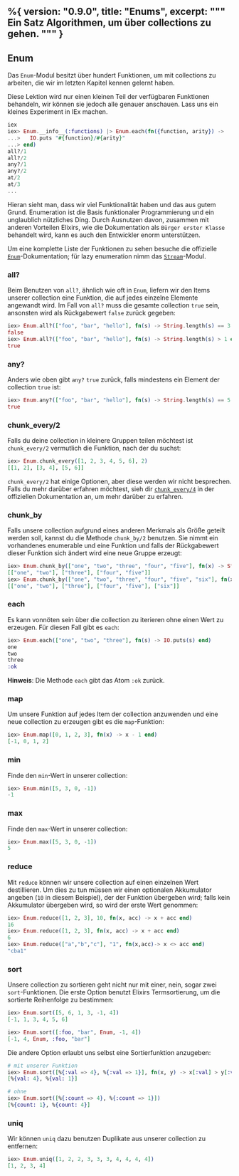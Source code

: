 %{
  version: "0.9.0",
  title: "Enums",
  excerpt: """
  Ein Satz Algorithmen, um über collections zu gehen.
  """
}
---

## Enum

Das `Enum`-Modul besitzt über hundert Funktionen, um mit collections zu arbeiten, die wir im letzten Kapitel kennen gelernt haben.

Diese Lektion wird nur einen kleinen Teil der verfügbaren Funktionen behandeln, wir können sie jedoch alle genauer anschauen. Lass uns ein kleines Experiment in IEx machen.

```elixir
iex
iex> Enum.__info__(:functions) |> Enum.each(fn({function, arity}) ->
...>   IO.puts "#{function}/#{arity}"
...> end)
all?/1
all?/2
any?/1
any?/2
at/2
at/3
...
```

Hieran sieht man, dass wir viel Funktionalität haben und das aus gutem Grund. Enumeration ist die Basis funktionaler Programmierung und ein unglaublich nützliches Ding.
Durch Ausnutzen davon, zusammen mit anderen Vorteilen Elixirs, wie die Dokumentation als `Bürger erster Klasse` behandelt wird, kann es auch den Entwickler enorm unterstützen.

Um eine komplette Liste der Funktionen zu sehen besuche die offizielle [`Enum`](https://hexdocs.pm/elixir/Enum.html)-Dokumentation; für lazy enumeration nimm das [`Stream`](https://hexdocs.pm/elixir/Stream.html)-Modul.

### all?

Beim Benutzen von `all?`, ähnlich wie oft in `Enum`, liefern wir den Items unserer collection eine Funktion, die auf jedes einzelne Elemente angewandt wird. Im Fall von `all?` muss die gesamte collection `true` sein, ansonsten wird als Rückgabewert `false` zurück gegeben:

```elixir
iex> Enum.all?(["foo", "bar", "hello"], fn(s) -> String.length(s) == 3 end)
false
iex> Enum.all?(["foo", "bar", "hello"], fn(s) -> String.length(s) > 1 end)
true
```

### any?

Anders wie oben gibt `any?` `true` zurück, falls mindestens ein Element der collection `true` ist:

```elixir
iex> Enum.any?(["foo", "bar", "hello"], fn(s) -> String.length(s) == 5 end)
true
```

### chunk_every/2

Falls du deine collection in kleinere Gruppen teilen möchtest ist `chunk_every/2` vermutlich die Funktion, nach der du suchst:

```elixir
iex> Enum.chunk_every([1, 2, 3, 4, 5, 6], 2)
[[1, 2], [3, 4], [5, 6]]
```


`chunk_every/2` hat einige Optionen, aber diese werden wir nicht besprechen. Falls du mehr darüber erfahren möchtest, sieh dir [`chunk_every/4`](https://hexdocs.pm/elixir/Enum.html#chunk_every/4) in der offiziellen Dokumentation an, um mehr darüber zu erfahren.

### chunk_by

Falls unsere collection aufgrund eines anderen Merkmals als Größe geteilt werden soll, kannst du die Methode `chunk_by/2` benutzen. Sie nimmt ein vorhandenes enumerable und eine Funktion und falls der Rückgabewert dieser Funktion sich ändert wird eine neue Gruppe erzeugt:

```elixir
iex> Enum.chunk_by(["one", "two", "three", "four", "five"], fn(x) -> String.length(x) end)
[["one", "two"], ["three"], ["four", "five"]]
iex> Enum.chunk_by(["one", "two", "three", "four", "five", "six"], fn(x) -> String.length(x) end)
[["one", "two"], ["three"], ["four", "five"], ["six"]]
```

### each

Es kann vonnöten sein über die collection zu iterieren ohne einen Wert zu erzeugen. Für diesen Fall gibt es `each`:

```elixir
iex> Enum.each(["one", "two", "three"], fn(s) -> IO.puts(s) end)
one
two
three
:ok
```

__Hinweis__: Die Methode `each` gibt das Atom `:ok` zurück.

### map

Um unsere Funktion auf jedes Item der collection anzuwenden und eine neue collection zu erzeugen gibt es die `map`-Funktion:

```elixir
iex> Enum.map([0, 1, 2, 3], fn(x) -> x - 1 end)
[-1, 0, 1, 2]
```

### min

Finde den `min`-Wert in unserer collection:

```elixir
iex> Enum.min([5, 3, 0, -1])
-1
```

### max

Finde den `max`-Wert in unserer collection:

```elixir
iex> Enum.max([5, 3, 0, -1])
5
```

### reduce

Mit `reduce` können wir unsere collection auf einen einzelnen Wert destillieren. Um dies zu tun müssen wir einen optionalen Akkumulator angeben (`10` in diesem Beispiel), der der Funktion übergeben wird; falls kein Akkumulator übergeben wird, so wird der erste Wert genommen:

```elixir
iex> Enum.reduce([1, 2, 3], 10, fn(x, acc) -> x + acc end)
16
iex> Enum.reduce([1, 2, 3], fn(x, acc) -> x + acc end)
6
iex> Enum.reduce(["a","b","c"], "1", fn(x,acc)-> x <> acc end)
"cba1"
```

### sort

Unsere collection zu sortieren geht nicht nur mit einer, nein, sogar zwei `sort`-Funktionen. Die erste Option benutzt Elixirs Termsortierung, um die sortierte Reihenfolge zu bestimmen:

```elixir
iex> Enum.sort([5, 6, 1, 3, -1, 4])
[-1, 1, 3, 4, 5, 6]

iex> Enum.sort([:foo, "bar", Enum, -1, 4])
[-1, 4, Enum, :foo, "bar"]
```

Die andere Option erlaubt uns selbst eine Sortierfunktion anzugeben:

```elixir
# mit unserer Funktion
iex> Enum.sort([%{:val => 4}, %{:val => 1}], fn(x, y) -> x[:val] > y[:val] end)
[%{val: 4}, %{val: 1}]

# ohne
iex> Enum.sort([%{:count => 4}, %{:count => 1}])
[%{count: 1}, %{count: 4}]
```

### uniq

Wir können `uniq` dazu benutzen Duplikate aus unserer collection zu entfernen:

```elixir
iex> Enum.uniq([1, 2, 2, 3, 3, 3, 4, 4, 4, 4])
[1, 2, 3, 4]
```
